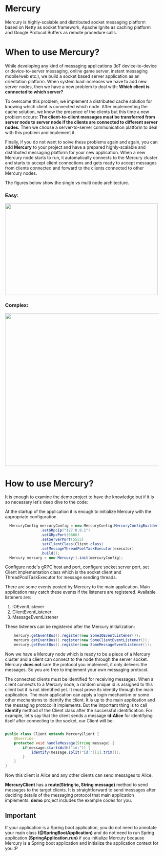 # Mercury
Mercury is highly-scalable and distributed socket messaging platform based on Netty as socket framework, Apache Ignite as caching platform and Google Protocol Buffers as remote procedure calls.

# When to use Mercury?
While developing any kind of messaging applications (IoT device-to-device or device-to-server messaging, online game server, instant messaging mobile/web etc.), we build a socket based server application as an orientation platform. When system load increases we have to add new server nodes, then we have a new problem to deal with: **Which client is connected to which server?**

To overcome this problem, we implement a distributed cache solution for knowing which client is connected which node. After implementing the cache solution, we know the presence of the clients but this time a new problem occurs: **The client-to-client messages must be transferred from server node to server node if the clients are connected to different server nodes.**  Then we choose a server-to-server communication platform to deal with this problem and implement it.

Finally, if you do not want to solve these problems again and again, you can add **Mercury** to your project and have a prepared highly-scalable and distributed messaging platform for your new application. When a new Mercury node starts to run, it automatically connects to the Mercury cluster and starts to accept client connections and gets ready to accept messages from clients connected and forward to the clients connected to other Mercury nodes.

The figures below show the single vs multi node architecture.

### Easy:
<img src="https://preview.ibb.co/mCT3Ud/Screen_Shot_2018_06_12_at_16_14_22.png" width="500" height="300">

### Complex:
<img src="https://preview.ibb.co/eZp7Ny/Screen_Shot_2018_06_12_at_16_14_14.png" width="800" height="500">

# How to use Mercury?

It is enough to examine the demo project to have the knowledge but if it is so necessary let's deep dive to the code:

At the startup of the application it is enough to initialize Mercury with the appropriate configuration.

```java
  MercuryConfig mercuryConfig = new MercuryConfig.MercuryConfigBuilder()
				.setGRpcIp("127.0.0.1")
				.setGRpcPort(6666)
				.setServerPort(5555)
				.setClientClass(Client.class)
				.setMessageThreadPoolTaskExecutor(executor)
				.build();
  Mercury mercury = new Mercury().init(mercuryConfig);
```

Configure node's gRPC host and port, configure socket server port, set Client implementation class which is the socket client and ThreadPoolTaskExecutor for message sending threads.

There are some events posted by Mercury to the main application. Main application may catch these events if the listeners are registered. Available listeners are:

1. IOEventListener
2. ClientEventListener
3. MessageEventListener

These listeners can be registered after the Mercury initialization:

```java
    mercury.getEventBus().register(new SomeIOEventListener());
    mercury.getEventBus().register(new SomeClientEventListener());
    mercury.getEventBus().register(new SomeMessageEventListener());
```

Now we have a Mercury node which is ready to be a piece of a Mercury cluster and a client can connect to the node through the server socket. Mercury **does not** care the protocol you implement, it only delivers the messages. So you are free to implement your own messaging protocol.

The connected clients must be identified for receiving messages. When a client connects to a Mercury node, a random unique id is assigned to this client but it is not identified yet. It must prove its identity through the main application. The main application can apply a login mechanism or some other mechanisms to identify the client. It is up to the main application and the messaging protocol it implements. But the important thing is to call **identify** method of the Client class after the successful identification. For example, let's say that the client sends a message **id:Alice** for identifying itself after connecting to the socket, our Client will be:

```java

public class Client extends MercuryClient {
    @Override
    protected void handleMessage(String message) {
        if(message.startsWith("id:")) {
            identify(message.split("id:")[1].trim());
        } 
    }
}
```

Now this client is Alice and any other clients can send messages to Alice. 

**MercuryClient** has a **route(String to, String message)** method to send messages to the target clients. It is straightforward to send messages after deciding details of the messaging protocol that main application implements. **demo** project includes the example codes for you.

## Important
If your application is a Spring boot application, you do not need to annotate your main class **(@SpringBootApplication)** and do not need to run Spring application **(SpringApplication.run)** if you initialize Mercury because Mercury is a Spring boot application and initialize the application context for you :P

